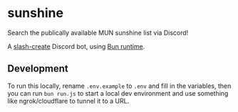# sunshine

Search the publically available MUN sunshine list via Discord!

A [slash-create](https://npm.im/slash-create) Discord bot, using [Bun runtime](https://bun.sh).

## Development

To run this locally, rename `.env.example` to `.env` and fill in the variables, then you can run `bun run.js` to start a local dev environment and use something like ngrok/cloudflare to tunnel it to a URL.
